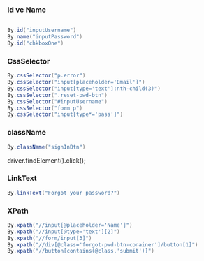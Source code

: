 ### Id ve Name  ###
```csharp

By.id("inputUsername")
By.name("inputPassword")
By.id("chkboxOne")
```
### CssSelector  ###

```csharp
By.cssSelector("p.error")
By.cssSelector("input[placeholder='Email']")
By.cssSelector("input[type='text']:nth-child(3)")
By.cssSelector(".reset-pwd-btn")
By.cssSelector("#inputUsername")
By.cssSelector("form p")
By.cssSelector("input[type*='pass']")
```
### className ###
```csharp
By.className("signInBtn")
```

driver.findElement().click();

### LinkText ###

```csharp
By.linkText("Forgot your password?")
```
### XPath ###

```csharp
By.xpath("//input[@placeholder='Name']")
By.xpath("//input[@type='text'][2]")
By.xpath("//form/input[3]")
By.xpath("//div[@class='forgot-pwd-btn-conainer']/button[1]")
By.xpath("//button[contains(@class,'submit')]")
```

